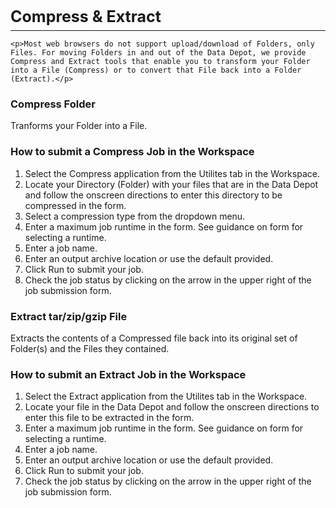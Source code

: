 <h3 style="font-size: 25px; margin-bottom: 7px;">Compress &amp; Extract</h3>

<hr style="margin-top: 0px;">

</div>


</div>


</div>


<div  class="container">

	

<div  class="row">

	

<div  class="col-xs-12">

	<p>Most web browsers do not support upload/download of Folders, only Files. For moving Folders in and out of the Data Depot, we provide Compress and Extract tools that enable you to transform your Folder into a File (Compress) or to convert that File back into a Folder (Extract).</p>

<h3>Compress Folder</h3>

<p>Tranforms your Folder into a File.</p>

<h3>How to submit a Compress Job in the Workspace</h3>

<ol>
	<li>Select the Compress application from the Utilites tab in the Workspace.</li>
	<li>Locate your Directory (Folder) with your files that are in the Data Depot and follow the onscreen directions to enter this directory to be compressed in the form.</li>
	<li>Select a compression type from the dropdown menu.</li>
	<li>Enter a maximum job runtime in the form. See guidance on form for selecting a runtime.</li>
	<li>Enter a job name.</li>
	<li>Enter an output archive location or use the default provided.</li>
	<li>Click Run to submit your job.</li>
	<li>Check the job status by clicking on the arrow in the upper right of the job submission form.</li>
</ol>

<h3>Extract tar/zip/gzip File</h3>

<p>Extracts the contents of a Compressed file back into its original set of Folder(s) and the Files they contained.</p>

<h3>How to submit an Extract Job in the Workspace</h3>

<ol>
	<li>Select the Extract application from the Utilites tab in the Workspace.</li>
	<li>Locate your file in the Data Depot and follow the onscreen directions to enter this file to be extracted in the form.</li>
	<li>Enter a maximum job runtime in the form. See guidance on form for selecting a runtime.</li>
	<li>Enter a job name.</li>
	<li>Enter an output archive location or use the default provided.</li>
	<li>Click Run to submit your job.</li>
	<li>Check the job status by clicking on the arrow in the upper right of the job submission form.</li>
</ol>

